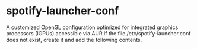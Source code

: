 # spotify-launcher-conf
A customized OpenGL configuration optimized for integrated graphics processors (IGPUs) accessible via AUR
If the file  /etc/spotify-launcher.conf  does not exist, create it and add the following contents.
